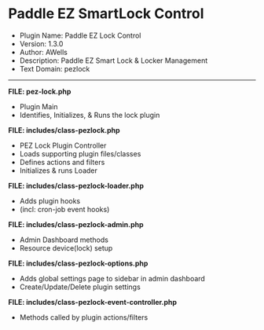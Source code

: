 # Paddle EZ SmartLock Control
 - Plugin Name:       Paddle EZ Lock Control
 - Version:           1.3.0
 - Author:            AWells
 - Description:       Paddle EZ Smart Lock & Locker Management
 - Text Domain:       pezlock


-------------------------------




**FILE:  pez-lock.php**
- Plugin Main
- Identifies, Initializes, & Runs the lock plugin




**FILE:  includes/class-pezlock.php**

- PEZ Lock Plugin Controller
- Loads supporting plugin files/classes
- Defines actions and filters
- Initializes & runs Loader




**FILE:  includes/class-pezlock-loader.php**

- Adds plugin hooks
- (incl: cron-job event hooks)




**FILE:  includes/class-pezlock-admin.php**

- Admin Dashboard methods
- Resource device(lock) setup




**FILE:  includes/class-pezlock-options.php**

- Adds global settings page to sidebar in admin dashboard
- Create/Update/Delete plugin settings




**FILE:  includes/class-pezlock-event-controller.php**

- Methods called by plugin actions/filters
